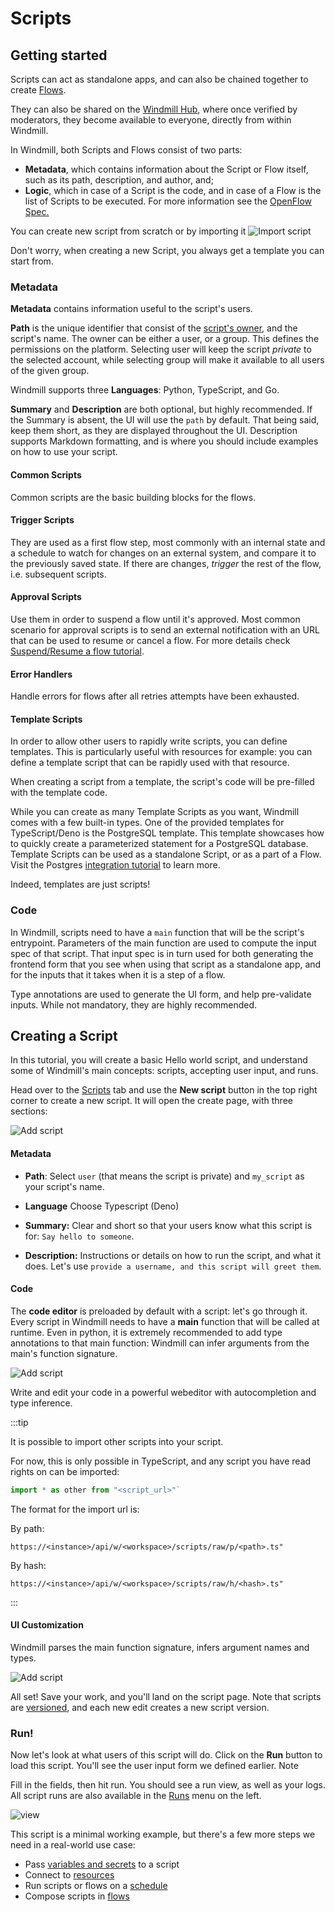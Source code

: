 # Scripts

## Getting started

Scripts can act as standalone apps, and can also be chained together to create
[Flows][flows].

They can also be shared on the [Windmill Hub][wm-hub], where once verified by
moderators, they become available to everyone, directly from within Windmill.

In Windmill, both Scripts and Flows consist of two parts:

- **Metadata**, which contains information about the Script or Flow itself, such
  as its path, description, and author, and;
- **Logic**, which in case of a Script is the code, and in case of a Flow is the
  list of Scripts to be executed. For more information see the 
  [OpenFlow Spec.][openflow]

You can create new script from scratch or by importing it
![Import script](../assets/getting_started/intro/import-script.png)

Don't worry, when creating a new Script, you always get a template you can start
from.

### Metadata

**Metadata** contains information useful to the script's users.

**Path** is the unique identifier that consist of the
[script's owner](../reference#owner), and the script's name. The owner can be
either a user, or a group. This defines the permissions on the platform.
Selecting user will keep the script _private_ to the selected account, while
selecting group will make it available to all users of the given group.

Windmill supports three **Languages**: Python, TypeScript, and Go.

**Summary** and **Description** are both optional, but highly recommended.
If the Summary is absent, the UI will use the `path` by default. That being
said, keep them short, as they are displayed throughout the UI. Description
supports Markdown formatting, and is where you should include examples on how to
use your script.

#### Common Scripts

Common scripts are the basic building blocks for the flows.

#### Trigger Scripts

They are used as a first flow step, most commonly with an internal state and a
schedule to watch for changes on an external system, and compare it to the
previously saved state. If there are changes, _trigger_ the rest of the flow,
i.e. subsequent scripts.

#### Approval Scripts

Use them in order to suspend a flow until it's approved. Most common scenario
for approval scripts is to send an external notification with an URL that can
be used to resume or cancel a flow. For more details check [Suspend/Resume a
flow tutorial](../how-tos/6_suspend_resume_a_flow.md).

#### Error Handlers

Handle errors for flows after all retries attempts have been exhausted.

#### Template Scripts

In order to allow other users to rapidly write scripts, you can define
templates. This is particularly useful with resources for example: you can
define a template script that can be rapidly used with that resource.

When creating a script from a template, the script's code will be pre-filled
with the template code.

While you can create as many Template Scripts as you want, Windmill comes with a
few built-in types. One of the provided templates for TypeScript/Deno is the
PostgreSQL template. This template showcases how to quickly create a
parameterized statement for a PostgreSQL database. Template Scripts can be used
as a standalone Script, or as a part of a Flow. Visit the Postgres
[integration tutorial](../integrations/postgresql) to learn more.

Indeed, templates are just scripts!


### Code

In Windmill, scripts need to have a `main` function that will be the script's
entrypoint.
Parameters of the main function are used to compute the input spec
of that script. That input spec is in turn used for both generating the
frontend form that you see when using that script as a standalone app, and
for the inputs that it takes when it is a step of a flow.

Type annotations are used to generate the UI form, and help pre-validate inputs.
While not mandatory, they are highly recommended.

## Creating a Script

In this tutorial, you will create a basic Hello world script, and understand
some of Windmill's main concepts: scripts, accepting user input, and runs.

Head over to the [Scripts][app-scripts] tab and use the **New script** button in
the top right corner to create a new script. It will open the create page, with
three sections:

![Add script](../assets/getting_started/intro/add-script.png)

#### Metadata

- **Path**: Select `user` (that means the script is private) and `my_script` as your
  script's name.

- **Language** Choose Typescript (Deno)

- **Summary:** Clear and short so that your users know what this script is for:
  `Say hello to someone`.

- **Description:** Instructions or details on how to run the script, and what it
  does. Let's use `provide a username, and this script will greet them`.

#### Code

The **code editor** is preloaded by default with a script: let's go through it.
Every script in Windmill needs to have a **main** function that will be called
at runtime. Even in python, it is extremely recommended to add type annotations
to that main function: Windmill can infer arguments from the main's function
signature.

![Add script](../assets/getting_started/intro/add-script-2.png)

Write and edit your code in a powerful webeditor with autocompletion
and type inference.

:::tip 

It is possible to import other scripts into your script.

For now, this is only possible in TypeScript, and any script you have read
rights on can be imported:

```ts
import * as other from "<script_url>"`
```

The format for the import url is:

By path:

```
https://<instance>/api/w/<workspace>/scripts/raw/p/<path>.ts"
```

By hash:

```
https://<instance>/api/w/<workspace>/scripts/raw/h/<hash>.ts"
```

:::

#### UI Customization

Windmill parses the main function signature, infers argument names and types.

![Add script](../assets/getting_started/intro/add-script-3.png)

All set! Save your work, and you'll land on the script page. Note that scripts
are [versioned](../reference#versioning), and each new edit creates a new script
version.

### Run!

Now let's look at what users of this script will do. Click on the **Run** button
to load this script. You'll see the user input form we defined earlier. Note 

Fill in the fields, then hit run. You should see a run view, as well as your
logs. All script runs are also available in the [Runs][app-runs] menu on the
left.

![view](../assets/getting_started/intro/view-result.png)

This script is a minimal working example, but there's a few more steps we need
in a real-world use case:

- Pass [variables and secrets](../how-tos/variables_and_secrets) to a script
- Connect to [resources](../how-tos/create_resources)
- Run scripts or flows on a [schedule](../how-tos/schedule)
- Compose scripts in [flows][flows]

<!-- Resources -->

[app-runs]: https://app.windmill.dev/runs
[app-scripts]: https://app.windmill.dev/scripts
[deno]: https://deno.land/
[flows]: ./flows
[openflow]: ../openflow.md
[python]: https://www.python.org/
[wm-hub]: https://hub.windmill.dev
